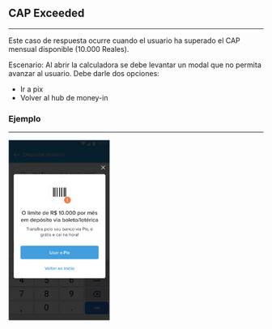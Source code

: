 ## CAP Exceeded
___________
Este caso de respuesta ocurre cuando el usuario ha superado el CAP mensual disponible (10.000 Reales).

Escenario: Al abrir la calculadora se debe levantar un modal que no permita avanzar al usuario.
Debe darle dos opciones: 
* Ir a pix
* Volver al hub de money-in

### Ejemplo
____________
<img src="../../images/cap-exceeded.png" alt="drawing" width="200"/>
